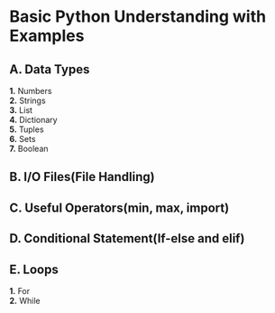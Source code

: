 # Basic Python Understanding with Examples  

## A. Data Types  
__1.__ Numbers  
__2.__ Strings  
__3.__ List  
__4.__ Dictionary  
__5.__ Tuples  
__6.__ Sets   
__7.__ Boolean    

## B. I/O Files(File Handling)    

## C. Useful Operators(min, max, import)  

## D. Conditional Statement(If-else and elif) 

## E. Loops  
__1.__ For  
__2.__ While  
